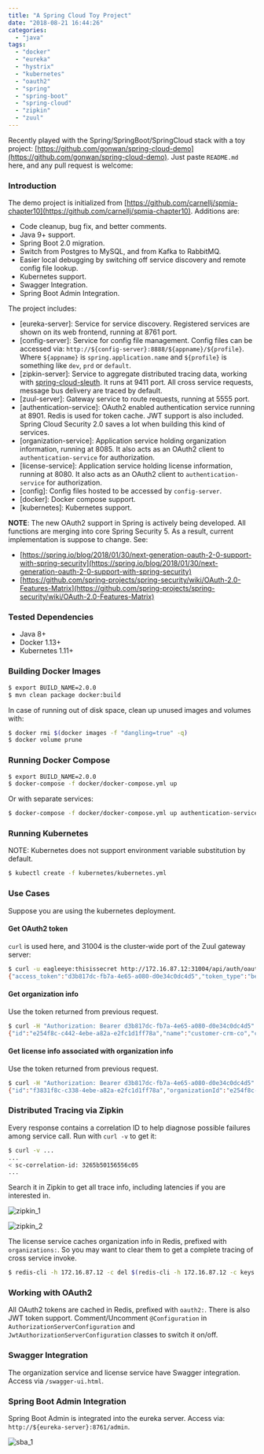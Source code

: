 ```yaml
---
title: "A Spring Cloud Toy Project"
date: "2018-08-21 16:44:26"
categories: 
  - "java"
tags: 
  - "docker"
  - "eureka"
  - "hystrix"
  - "kubernetes"
  - "oauth2"
  - "spring"
  - "spring-boot"
  - "spring-cloud"
  - "zipkin"
  - "zuul"
---
```


Recently played with the Spring/SpringBoot/SpringCloud stack with a toy project: [https://github.com/gonwan/spring-cloud-demo](https://github.com/gonwan/spring-cloud-demo). Just paste `README.md` here, and any pull request is welcome:

### Introduction

The demo project is initialized from [https://github.com/carnellj/spmia-chapter10](https://github.com/carnellj/spmia-chapter10). Additions are:

- Code cleanup, bug fix, and better comments.
- Java 9+ support.
- Spring Boot 2.0 migration.
- Switch from Postgres to MySQL, and from Kafka to RabbitMQ.
- Easier local debugging by switching off service discovery and remote config file lookup.
- Kubernetes support.
- Swagger Integration.
- Spring Boot Admin Integration.

The project includes:

- \[eureka-server\]: Service for service discovery. Registered services are shown on its web frontend, running at 8761 port.
- \[config-server\]: Service for config file management. Config files can be accessed via: `http://${config-server}:8888/${appname}/${profile}`. Where `${appname}` is `spring.application.name` and `${profile}` is something like `dev`, `prd` or `default`.
- \[zipkin-server\]: Service to aggregate distributed tracing data, working with [spring-cloud-sleuth](https://github.com/spring-cloud/spring-cloud-sleuth/). It runs at 9411 port. All cross service requests, message bus delivery are traced by default.
- \[zuul-server\]: Gateway service to route requests, running at 5555 port.
- \[authentication-service\]: OAuth2 enabled authentication service running at 8901. Redis is used for token cache. JWT support is also included. Spring Cloud Security 2.0 saves a lot when building this kind of services.
- \[organization-service\]: Application service holding organization information, running at 8085. It also acts as an OAuth2 client to `authentication-service` for authorization.
- \[license-service\]: Application service holding license information, running at 8080. It also acts as an OAuth2 client to `authentication-service` for authorization.
- \[config\]: Config files hosted to be accessed by `config-server`.
- \[docker\]: Docker compose support.
- \[kubernetes\]: Kubernetes support.

**NOTE**: The new OAuth2 support in Spring is actively being developed. All functions are merging into core Spring Security 5. As a result, current implementation is suppose to change. See:

- [https://spring.io/blog/2018/01/30/next-generation-oauth-2-0-support-with-spring-security](https://spring.io/blog/2018/01/30/next-generation-oauth-2-0-support-with-spring-security)
- [https://github.com/spring-projects/spring-security/wiki/OAuth-2.0-Features-Matrix](https://github.com/spring-projects/spring-security/wiki/OAuth-2.0-Features-Matrix)

### Tested Dependencies

- Java 8+
- Docker 1.13+
- Kubernetes 1.11+

### Building Docker Images

```bash
$ export BUILD_NAME=2.0.0
$ mvn clean package docker:build
```

In case of running out of disk space, clean up unused images and volumes with:

```bash
$ docker rmi $(docker images -f "dangling=true" -q)
$ docker volume prune
```

### Running Docker Compose

```bash
$ export BUILD_NAME=2.0.0
$ docker-compose -f docker/docker-compose.yml up
```

Or with separate services:

```bash
$ docker-compose -f docker/docker-compose.yml up authentication-service organization-service license-service
```

### Running Kubernetes

NOTE: Kubernetes does not support environment variable substitution by default.

```bash
$ kubectl create -f kubernetes/kubernetes.yml
```

### Use Cases

Suppose you are using the kubernetes deployment.

#### Get OAuth2 token

`curl` is used here, and 31004 is the cluster-wide port of the Zuul gateway server:

```bash
$ curl -u eagleeye:thisissecret http://172.16.87.12:31004/api/auth/oauth/token -X POST -d "grant_type=password&scope=webclient&username=user&password=password1"
{"access_token":"d3b817dc-fb7a-4e65-a080-d0e34c0dc4d5","token_type":"bearer","refresh_token":"a5d12d05-78ff-4170-ab4f-b9c4e9886358","expires_in":41496,"scope":"webclient"}
```

#### Get organization info

Use the token returned from previous request.

```bash
$ curl -H "Authorization: Bearer d3b817dc-fb7a-4e65-a080-d0e34c0dc4d5" http://172.16.87.12:31004/api/organization/v1/organizations/e254f8c-c442-4ebe-a82a-e2fc1d1ff78a
{"id":"e254f8c-c442-4ebe-a82a-e2fc1d1ff78a","name":"customer-crm-co","contactName":"Mark Balster","contactEmail":"mark.balster@custcrmco.com","contactPhone":"823-555-1212"}

```

#### Get license info associated with organization info

Use the token returned from previous request.

```bash
$ curl -H "Authorization: Bearer d3b817dc-fb7a-4e65-a080-d0e34c0dc4d5" http://172.16.87.12:31004/api/license/v1/organizations/e254f8c-c442-4ebe-a82a-e2fc1d1ff78a/licenses/f3831f8c-c338-4ebe-a82a-e2fc1d1ff78a
{"id":"f3831f8c-c338-4ebe-a82a-e2fc1d1ff78a","organizationId":"e254f8c-c442-4ebe-a82a-e2fc1d1ff78a","organizationName":"customer-crm-co","contactName":"Mark Balster","contactPhone":"823-555-1212","contactEmail":"mark.balster@custcrmco.com","productName":"CustomerPro","licenseType":"user","licenseMax":100,"licenseAllocated":5,"comment":null}
```

### Distributed Tracing via Zipkin

Every response contains a correlation ID to help diagnose possible failures among service call. Run with `curl -v` to get it:

```bash
$ curl -v ...
...
< sc-correlation-id: 3265b50156556c05
...
```

Search it in Zipkin to get all trace info, including latencies if you are interested in.

![zipkin_1](../../images/2018/zipkin_1.png)

![zipkin_2](../../images/2018/zipkin_2.png)

The license service caches organization info in Redis, prefixed with `organizations:`. So you may want to clear them to get a complete tracing of cross service invoke.

```bash
$ redis-cli -h 172.16.87.12 -c del $(redis-cli -h 172.16.87.12 -c keys organizations* | gawk '{ print $1 }')
```

### Working with OAuth2

All OAuth2 tokens are cached in Redis, prefixed with `oauth2:`. There is also JWT token support. Comment/Uncomment `@Configuration` in `AuthorizationServerConfiguration` and `JwtAuthorizationServerConfiguration` classes to switch it on/off.

### Swagger Integration

The organization service and license service have Swagger integration. Access via `/swagger-ui.html`.

### Spring Boot Admin Integration

Spring Boot Admin is integrated into the eureka server. Access via: `http://${eureka-server}:8761/admin`.

![sba_1](../../images/2018/sba_1.png)
